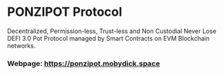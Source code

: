 # PONZIPOT Protocol

Decentralized, Permission-less, Trust-less and Non Custodial Never Lose DEFI 3.0 Pot Protocol managed by Smart Contracts on EVM Blockchain networks.

### Webpage: https://ponzipot.mobydick.space

